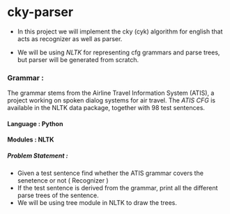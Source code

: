 # cky-parser

+ In this project we will implement the cky (cyk) algorithm for english that acts as recognizer as well as parser.

+ We will be using *NLTK* for representing cfg grammars and parse trees, but parser will be generated from scratch.

### Grammar :

The grammar stems from the Airline Travel Information System (ATIS), a project working on spoken dialog systems for air travel.
The *ATIS CFG* is available in the NLTK data package, together with 98 test sentences.


#### Language : Python

#### Modules : NLTK

##### Problem Statement :

  + Given a test sentence find whether the ATIS grammar covers the senetence or not ( Recognizer )
  + If the test sentence is derived from the grammar, print all the different parse trees of the sentence.
  + We will be using tree module in NLTK to draw the trees.


